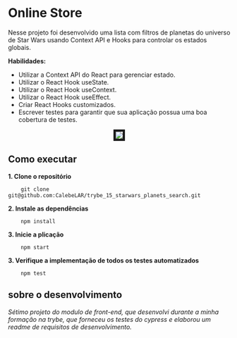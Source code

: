 # Online Store 
Nesse projeto foi desenvolvido uma lista com filtros de planetas do universo de Star Wars usando Context API e Hooks para controlar os estados globais.  

**Habilidades:**  
- Utilizar a Context API do React para gerenciar estado.  
- Utilizar o React Hook useState.  
- Utilizar o React Hook useContext.  
- Utilizar o React Hook useEffect.  
- Criar React Hooks customizados.  
- Escrever testes para garantir que sua aplicação possua uma boa cobertura de testes.  

<div align="center">
    <img src="./starWars.png" border="5px">
</div>


## Como executar  
**1. Clone o repositório**  
```shell
    git clone git@github.com:CalebeLAR/trybe_15_starwars_planets_search.git
```

**2. Instale as dependências**  
```shell
    npm install  
```

**3. Inicie a plicação**  
```shell
    npm start 
```

**3. Verifique a implementação de todos os testes automatizados**  
```shell
    npm test  
```

## sobre o desenvolvimento
_Sétimo projeto do modulo de front-end, que desenvolvi durante a minha formação na trybe, que forneceu os testes do cypress e elaborou um readme de requisitos de desenvolvimento._
